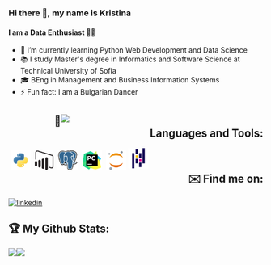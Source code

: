 ### Hi there 👋, my name is Kristina

#### I am a Data Enthusiast 👨‍💻

- 🌱 I’m currently learning Python Web Development and Data Science 
- 📚 I study Master's degree in Informatics and Software Science at Technical University of Sofia
- 🎓 BEng in Management and Business Information Systems
- ⚡ Fun fact: I am a Bulgarian Dancer


<a target="_blank" align="right">
  <img align="right" width="400" 
     src="https://i.pinimg.com/originals/76/da/28/76da282fad5a3e279c6b163688f5345b.gif"
>

## 🧰 Languages and Tools:
<p align="center">
  
<img align="left" src="https://raw.githubusercontent.com/github/explore/80688e429a7d4ef2fca1e82350fe8e3517d3494d/topics/python/python.png" alt="Python" height="40" style="padding-right; margin:4px">
<img align="left" src="https://github.com/mrankitgupta/mrankitgupta/blob/main/images/power-bi.svg" alt="Pоwer BI" height="40" style="padding-right; margin:4px">
<img align="left" src="https://github.com/devicons/devicon/blob/v2.14.0/icons/postgresql/postgresql-original.svg" alt="PostgreSQL" height="40" style="padding-right; margin:4px">
<img align="left" src="https://github.com/devicons/devicon/blob/v2.14.0/icons/pycharm/pycharm-original.svg" alt="PyCharm" height="40" style="padding-right; margin:4px">
<img align="left" src="https://github.com/mrankitgupta/mrankitgupta/blob/main/images/icons8-jupyter.svg" alt="Jupyter" height="40" style="padding-right; margin:4px">
<img align="left" src="https://raw.githubusercontent.com/devicons/devicon/2ae2a900d2f041da66e950e4d48052658d850630/icons/pandas/pandas-original.svg" alt="Pandas" height="40">
</p>

<br />

## ✉️ Find me on:
<p align="center">

[<img src='https://cdn.jsdelivr.net/npm/simple-icons@3.0.1/icons/linkedin.svg' alt='linkedin' height='40'>](https://www.linkedin.com/in/https://www.linkedin.com/in/kristina-braynova-1497081b3//)  
</p>

## 🏆 My Github Stats:
<div>
<a href="https://github-readme-stats.vercel.app/api?username=krisibraynova01&theme=radical">
<img  align="left" src="https://github-readme-stats.vercel.app/api?username=krisibraynova01&count_private=true&show_icons=true&theme=radical" />
</a>
<a href="https://github-readme-stats.vercel.app/api/top-langs/?username=krisibraynova01&theme=radical">
  <img align="left" src="https://github-readme-stats.vercel.app/api/top-langs/?username=krisibraynova01&theme=radical" />
</a>
</div>







